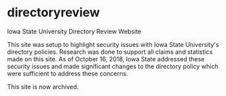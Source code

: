 # directoryreview
Iowa State University Directory Review Website

This site was setup to highlight security issues with Iowa State University's directory policies. Research was done to support all claims and statistics made on this site. As of October 16, 2018, Iowa State addressed these security issues and made significant changes to the directory policy which were sufficient to address these concerns. 

This site is now archived. 
